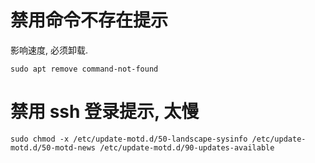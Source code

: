 # 禁用命令不存在提示

影响速度, 必须卸载.

```
sudo apt remove command-not-found
```

# 禁用 ssh 登录提示, 太慢

```
sudo chmod -x /etc/update-motd.d/50-landscape-sysinfo /etc/update-motd.d/50-motd-news /etc/update-motd.d/90-updates-available
```
